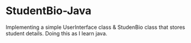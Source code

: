 # StudentBio-Java

Implementing a simple UserInterface class & StudenBio class that stores student details. Doing this as I learn java.
